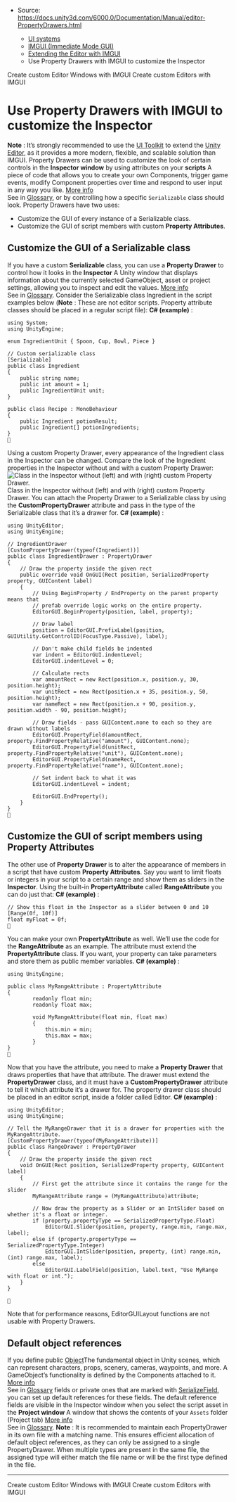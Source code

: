* Source: https://docs.unity3d.com/6000.0/Documentation/Manual/editor-PropertyDrawers.html

  * [UI systems](https://docs.unity3d.com/6000.0/Documentation/Manual/UIToolkits.html)
  * [IMGUI (Immediate Mode GUI)](https://docs.unity3d.com/6000.0/Documentation/Manual/GUIScriptingGuide.html)
  * [Extending the Editor with IMGUI](https://docs.unity3d.com/6000.0/Documentation/Manual/ExtendingTheEditor.html)
  * Use Property Drawers with IMGUI to customize the Inspector


[](https://docs.unity3d.com/6000.0/Documentation/Manual/editor-EditorWindows.html)
Create custom Editor Windows with IMGUI
[](https://docs.unity3d.com/6000.0/Documentation/Manual/editor-CustomEditors.html)
Create custom Editors with IMGUI
# Use Property Drawers with IMGUI to customize the Inspector
**Note** : It’s strongly recommended to use the [UI Toolkit](https://docs.unity3d.com/6000.0/Documentation/Manual/UIElements.html) to extend the [Unity Editor](https://docs.unity3d.com/6000.0/Documentation/Manual/UIE-support-for-editor-ui.html), as it provides a more modern, flexible, and scalable solution than IMGUI.
Property Drawers can be used to customize the look of certain controls in the **Inspector window** by using attributes on your **scripts** A piece of code that allows you to create your own Components, trigger game events, modify Component properties over time and respond to user input in any way you like. [More info](https://docs.unity3d.com/6000.0/Documentation/Manual/creating-scripts.html)  
See in [Glossary](https://docs.unity3d.com/6000.0/Documentation/Manual/Glossary.html#Scripts), or by controlling how a specific `Serializable` class should look.
Property Drawers have two uses:
  * Customize the GUI of every instance of a Serializable class.
  * Customize the GUI of script members with custom **Property Attributes**.


## Customize the GUI of a Serializable class
If you have a custom **Serializable** class, you can use a **Property Drawer** to control how it looks in the **Inspector** A Unity window that displays information about the currently selected GameObject, asset or project settings, allowing you to inspect and edit the values. [More info](https://docs.unity3d.com/6000.0/Documentation/Manual/UsingTheInspector.html)  
See in [Glossary](https://docs.unity3d.com/6000.0/Documentation/Manual/Glossary.html#Inspector). Consider the Serializable class Ingredient in the script examples below (**Note** : These are not editor scripts. Property attribute classes should be placed in a regular script file):
**C# (example)** :
```
using System;
using UnityEngine;

enum IngredientUnit { Spoon, Cup, Bowl, Piece }

// Custom serializable class
[Serializable]
public class Ingredient
{
    public string name;
    public int amount = 1;
    public IngredientUnit unit;
}

public class Recipe : MonoBehaviour
{
    public Ingredient potionResult;
    public Ingredient[] potionIngredients;
}

```

Using a custom Property Drawer, every appearance of the Ingredient class in the Inspector can be changed. Compare the look of the Ingredient properties in the Inspector without and with a custom Property Drawer:
![Class in the Inspector without \(left\) and with \(right\) custom Property Drawer.](https://docs.unity3d.com/6000.0/Documentation/uploads/Main/CustomPropertyDrawer_Class.png) Class in the Inspector without (left) and with (right) custom Property Drawer.
You can attach the Property Drawer to a Serializable class by using the **CustomPropertyDrawer** attribute and pass in the type of the Serializable class that it’s a drawer for.
**C# (example)** :
```
using UnityEditor;
using UnityEngine;

// IngredientDrawer
[CustomPropertyDrawer(typeof(Ingredient))]
public class IngredientDrawer : PropertyDrawer
{
    // Draw the property inside the given rect
    public override void OnGUI(Rect position, SerializedProperty property, GUIContent label)
    {
        // Using BeginProperty / EndProperty on the parent property means that
        // prefab override logic works on the entire property.
        EditorGUI.BeginProperty(position, label, property);

        // Draw label
        position = EditorGUI.PrefixLabel(position, GUIUtility.GetControlID(FocusType.Passive), label);

        // Don't make child fields be indented
        var indent = EditorGUI.indentLevel;
        EditorGUI.indentLevel = 0;

        // Calculate rects
        var amountRect = new Rect(position.x, position.y, 30, position.height);
        var unitRect = new Rect(position.x + 35, position.y, 50, position.height);
        var nameRect = new Rect(position.x + 90, position.y, position.width - 90, position.height);

        // Draw fields - pass GUIContent.none to each so they are drawn without labels
        EditorGUI.PropertyField(amountRect, property.FindPropertyRelative("amount"), GUIContent.none);
        EditorGUI.PropertyField(unitRect, property.FindPropertyRelative("unit"), GUIContent.none);
        EditorGUI.PropertyField(nameRect, property.FindPropertyRelative("name"), GUIContent.none);

        // Set indent back to what it was
        EditorGUI.indentLevel = indent;

        EditorGUI.EndProperty();
    }
}

```

## Customize the GUI of script members using Property Attributes
The other use of **Property Drawer** is to alter the appearance of members in a script that have custom **Property Attributes**. Say you want to limit floats or integers in your script to a certain range and show them as sliders in the **Inspector**. Using the built-in **PropertyAttribute** called **RangeAttribute** you can do just that:
**C# (example)** :
```
// Show this float in the Inspector as a slider between 0 and 10
[Range(0f, 10f)]
float myFloat = 0f;

```

You can make your own **PropertyAttribute** as well. We’ll use the code for the **RangeAttribute** as an example. The attribute must extend the **PropertyAttribute** class. If you want, your property can take parameters and store them as public member variables.
**C# (example)** :
```
using UnityEngine;

public class MyRangeAttribute : PropertyAttribute 
{
        readonly float min;
        readonly float max;
        
        void MyRangeAttribute(float min, float max)
        {
            this.min = min;
            this.max = max;
        }
}

```

Now that you have the attribute, you need to make a **Property Drawer** that draws properties that have that attribute. The drawer must extend the **PropertyDrawer** class, and it must have a **CustomPropertyDrawer** attribute to tell it which attribute it’s a drawer for.
The property drawer class should be placed in an editor script, inside a folder called Editor.
**C# (example)** :
```
using UnityEditor;
using UnityEngine;

// Tell the MyRangeDrawer that it is a drawer for properties with the MyRangeAttribute.
[CustomPropertyDrawer(typeof(MyRangeAttribute))]
public class RangeDrawer : PropertyDrawer
{
    // Draw the property inside the given rect
    void OnGUI(Rect position, SerializedProperty property, GUIContent label)
    {
        // First get the attribute since it contains the range for the slider
        MyRangeAttribute range = (MyRangeAttribute)attribute;

        // Now draw the property as a Slider or an IntSlider based on whether it's a float or integer.
        if (property.propertyType == SerializedPropertyType.Float)
            EditorGUI.Slider(position, property, range.min, range.max, label);
        else if (property.propertyType == SerializedPropertyType.Integer)
            EditorGUI.IntSlider(position, property, (int) range.min, (int) range.max, label);
        else
            EditorGUI.LabelField(position, label.text, "Use MyRange with float or int.");
    }
}


```

Note that for performance reasons, EditorGUILayout functions are not usable with Property Drawers.
## Default object references
If you define public [Object](https://docs.unity3d.com/6000.0/Documentation/ScriptReference/Object.html)The fundamental object in Unity scenes, which can represent characters, props, scenery, cameras, waypoints, and more. A GameObject’s functionality is defined by the Components attached to it. [More info](https://docs.unity3d.com/6000.0/Documentation/Manual/class-GameObject.html)  
See in [Glossary](https://docs.unity3d.com/6000.0/Documentation/Manual/Glossary.html#Object) fields or private ones that are marked with [SerializeField](https://docs.unity3d.com/6000.0/Documentation/ScriptReference/SerializeField.html), you can set up default references for these fields. The default reference fields are visible in the Inspector window when you select the script asset in the **Project window** A window that shows the contents of your `Assets` folder (Project tab) [More info](https://docs.unity3d.com/6000.0/Documentation/Manual/ProjectView.html)  
See in [Glossary](https://docs.unity3d.com/6000.0/Documentation/Manual/Glossary.html#Projectwindow).
**Note** : It is recommended to maintain each PropertyDrawer in its own file with a matching name. This ensures efficient allocation of default object references, as they can only be assigned to a single PropertyDrawer. When multiple types are present in the same file, the assigned type will either match the file name or will be the first type defined in the file.
* * *
[](https://docs.unity3d.com/6000.0/Documentation/Manual/editor-EditorWindows.html)
Create custom Editor Windows with IMGUI
[](https://docs.unity3d.com/6000.0/Documentation/Manual/editor-CustomEditors.html)
Create custom Editors with IMGUI
